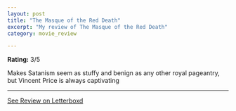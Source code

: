 ```yaml
---
layout: post
title: "The Masque of the Red Death"
excerpt: "My review of The Masque of the Red Death"
category: movie_review

---
```


**Rating:** 3/5

Makes Satanism seem as stuffy and benign as any other royal pageantry, but Vincent Price is always captivating

<hr>

[See Review on Letterboxd](https://boxd.it/1oVxhH)
